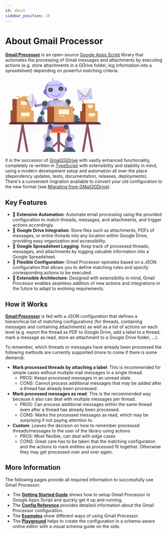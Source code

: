 ```yaml
---
id: about
sidebar_position: 10
---
```

# About Gmail Processor

**[Gmail Processor](https://github.com/ahochsteger/gmail-processor)** is an open-source [Google Apps Script](https://www.google.com/script/start/) library that automates the processing of Gmail messages and attachments by executing actions (e.g. store attachments in a GDrive folder, log information into a spreadsheet) depending on powerful matching criteria.

![Dall-e generated image: A friendly smiling robot sitting on a table, sorting mails into three paper trays, colorful flat style, white background](../static/img/gmail-processor-robot-320.png)

It is the successor of [Gmail2GDrive](https://github.com/ahochsteger/gmail-processor/tree/1.x) with vastly enhanced functionality, completely re-written in [TypeScript](https://www.typescriptlang.org/) with extensibility and stability in mind, using a modern development setup and automation all over the place (dependency updates, tests, documentation, releases, deployments). There's a convenient migration available to convert your old configuration to the new format (see [Migrating from GMail2GDrive](migrating.md)).

## Key Features

- 🤖 **Extensive Automation**: Automate email processing using the provided configuration to match threads, messages, and attachments, and trigger actions accordingly.
- 📁 **Google Drive Integration**: Store files such as attachments, PDFs of messages, or entire threads into any location within Google Drive, providing easy organization and accessibility.
- 📄 **Google Spreadsheet Logging**: Keep track of processed threads, messages, and attachments by logging valuable information into a Google Spreadsheet.
- 🔧 **Flexible Configuration**: Gmail Processor operates based on a JSON configuration that allows you to define matching rules and specify corresponding actions to be executed.
- 📐 **Extensible Architecture**: Designed with extensibility in mind, Gmail Processor enables seamless addition of new actions and integrations in the future to adapt to evolving requirements.

## How it Works

**[Gmail Processor](https://github.com/ahochsteger/gmail-processor)** is fed with a JSON configuration that defines a hierarchical list of matching configurations (for threads, containing messages and containing attachments) as well as a list of actions on each level (e.g. export the thread as PDF to Google Drive, add a label to a thread, mark a message as read, store an attachment to a Google Drive folder, ...).

To remember, which threads or messages have already been processed the following methods are currently supported (more to come if there is some demand):

- **Mark processed threads by attaching a label**: This is recommended for simple cases without multiple mail messages in a single thread
  - PROS: Keeps processed messages in an unread state.
  - CONS: Cannot process additional messages that may be added after a thread has already been processed.
- **Mark processed messages as read**: This is the recommended way because it also can deal with multiple messages per thread.
  - PROS: Can process additional messages within the same thread even after a thread has already been processed.
  - CONS: Marks the processed messages as read, which may be surprising if not paying attention to.
- **Custom**: Leaves the decision on how to remember processed threads/messages to the user of the library using actions
  - PROS: Most flexible, can deal with edge cases
  - CONS: Great care has to be taken that the matching configuration and the actions to mark entities as processed fit together. Otherwise they may get processed over and over again.

## More Information

The following pages provide all required information to successfully use Gmail Processor:

* The **[Getting Started Guide](getting-started.md)** shows how to setup Gmail Processor in Google Apps Script and quickly get it up and running.
* The **[Config Reference](reference/index.md)** provides detailed information about the Gmail Processor configuration.
* The **[Examples](examples/index.md)** show different ways of using Gmail Processor.
* The **[Playground](/playground)** helps to create the configuration in a schema-aware online editor with a visual schema guide on the side.
